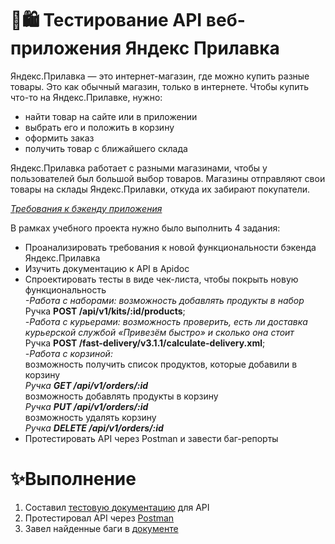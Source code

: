 # 🛒🛍️ Тестирование API веб-приложения Яндекс Прилавка
Яндекс.Прилавка — это интернет-магазин, где можно купить разные товары. Это как обычный магазин, только в интернете.
Чтобы купить что-то на Яндекс.Прилавке, нужно:
* найти товар на сайте или в приложении
* выбрать его и положить в корзину
* оформить заказ
* получить товар с ближайшего склада
  
Яндекс.Прилавка работает с разными магазинами, чтобы у пользователей был большой выбор товаров. Магазины отправляют свои товары на склады Яндекс.Прилавки, откуда их забирают покупатели.

<a href="https://code.s3.yandex.net/qa/files/backend_requirements.pdf">_Требования к бэкенду приложения_</a>

В рамках учебного проекта нужно было выполнить 4 задания:

* Проанализировать требования к новой функциональности бэкенда Яндекс.Прилавка  
* Изучить документацию к API в Apidoc  
* Спроектировать тесты в виде чек-листа, чтобы покрыть новую функциональность  
_-Работа с наборами: возможность добавлять продукты в набор_    
Ручка **POST /api/v1/kits/:id/products**;   
_-Работа с курьерами: возможность проверить, есть ли доставка курьерской службой «Привезём быстро» и сколько она стоит_  
Ручка **POST /fast-delivery/v3.1.1/calculate-delivery.xml**;   
_-Работа с корзиной:_  
  возможность получить список продуктов, которые добавили в корзину    
  _Ручка **GET /api/v1/orders/:id**_  
  возможность добавлять продукты в корзину  
  _Ручка **PUT /api/v1/orders/:id**_  
  возможность удалять корзину  
  _Ручка **DELETE /api/v1/orders/:id**_  
* Протестировать API через Postman и завести баг-репорты


# ✨Выполнение

1. Составил <a href="https://docs.google.com/spreadsheets/d/1CQAbk9FgTTduBCgiPpIPmBg8pTynKrxjyoYuXqZuSO8/edit?gid=0#gid=0">тестовую документацию</a> для API
2. Протестировал API через <a href="">Postman</a>
3. Завел найденные баги в <a href="https://docs.google.com/spreadsheets/d/1CQAbk9FgTTduBCgiPpIPmBg8pTynKrxjyoYuXqZuSO8/edit?gid=1673303584#gid=1673303584">документе</a>
